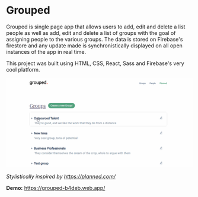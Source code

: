 
# Grouped 

Grouped is single page app that allows users to add, edit and delete a list people as well as add, edit and delete a list of groups with the goal of assigning people to the various groups. The data is stored on Firebase's firestore and any update made is synchronistically  displayed on all open instances of the app in real time. 

This project was built using HTML, CSS, React, Sass and Firebase's very cool platform.

<img src="https://raw.githubusercontent.com/melansonS/Grouped/master/public/grouped-demo.gif" alt="demo" width="800"/>

_Stylistically inspired by https://planned.com/_ 

**Demo:** https://grouped-b4deb.web.app/
